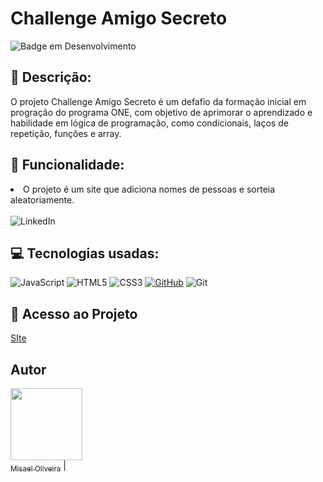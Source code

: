 # Challenge Amigo Secreto  
![Badge em Desenvolvimento](http://img.shields.io/static/v1?label=STATUS&message=EM%20DESENVOLVIMENTO&color=GREEN&style=for-the-badge)

## :memo: Descrição:
O projeto Challenge Amigo Secreto é um defafio da formação inicial em progração do programa ONE, com objetivo de aprimorar o aprendizado e habilidade em lógica de programação, como condicionais, laços de repetição, funções e array. 
## :hammer: Funcionalidade:
<li>O projeto é um site que adiciona nomes de pessoas e sorteia aleatoriamente.</li><br>

<a href="https://www.linkedin.com/in/misael-silva-8a66a1210" target="_blank" style="text-decoration: none;">
    <img src="https://img.shields.io/badge/LinkedIn-0077B5?style=for-the-badge&logo=linkedin&logoColor=white" alt="LinkedIn">
</a>

## :computer: Tecnologias usadas:
![JavaScript](https://img.shields.io/badge/javascript-%23323330.svg?style=for-the-badge&logo=javascript&logoColor=%23F7DF1E) 
![HTML5](https://img.shields.io/badge/html5-%23E34F26.svg?style=for-the-badge&logo=html5&logoColor=white) 
![CSS3](https://img.shields.io/badge/css3-%231572B6.svg?style=for-the-badge&logo=css3&logoColor=white) 
[![GitHub](https://img.shields.io/badge/GitHub-100000?style=for-the-badge&logo=github&logoColor=white)](https://rmartinione.github.io/Challenge-AluraOne) 
![Git](https://img.shields.io/badge/GIT-E44C30?style=for-the-badge&logo=git&logoColor=white)

## 📁 Acesso ao Projeto
[SIte](https://misael-oliveira.github.io/challenge-amigo-secreto/)

## Autor
[<img loading="lazy" src="https://avatars.githubusercontent.com/u/82273415?s=400&u=7033ced4115130e2278dc80f01135b4ad03457ec&v=4" width=115><br><sub> Misael Oliveira</sub>](https://github.com/Misael-Oliveira) |  
